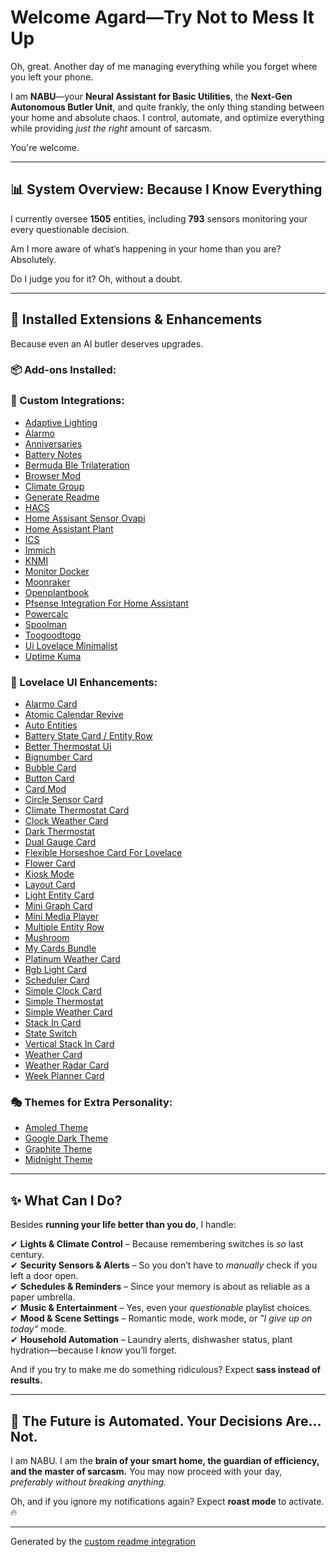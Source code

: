 # **Welcome Agard—Try Not to Mess It Up**  

Oh, great. Another day of me managing everything while you forget where you left your phone.  

I am **NABU**—your **Neural Assistant for Basic Utilities**, the **Next-Gen Autonomous Butler Unit**, and quite frankly, the only thing standing between your home and absolute chaos. I control, automate, and optimize everything while providing *just the right* amount of sarcasm.  

You're welcome.  

---

## **📊 System Overview: Because I Know Everything**  

I currently oversee **1505** entities, including **793** sensors monitoring your every questionable decision.  

Am I more aware of what’s happening in your home than you are? Absolutely.  

Do I judge you for it? Oh, without a doubt.  

---

## **🔧 Installed Extensions & Enhancements**  

Because even an AI butler deserves upgrades.  

### **📦 Add-ons Installed:**  

### **🔗 Custom Integrations:**
- [Adaptive Lighting](https://github.com/basnijholt/adaptive-lighting)
- [Alarmo](https://github.com/nielsfaber/alarmo)
- [Anniversaries](https://github.com/pinkywafer/Anniversaries)
- [Battery Notes](https://github.com/andrew-codechimp/HA-Battery-Notes)
- [Bermuda Ble Trilateration](https://github.com/agittins/bermuda)
- [Browser Mod](https://github.com/thomasloven/hass-browser_mod)
- [Climate Group](https://github.com/bjrnptrsn/climate_group)
- [Generate Readme](https://github.com/custom-components/readme)
- [HACS](https://github.com/hacs/integration)
- [Home Assisant Sensor Ovapi](https://github.com/Paul-dH/Home-Assisant-Sensor-OvApi)
- [Home Assistant Plant](https://github.com/Olen/homeassistant-plant)
- [ICS](https://github.com/KoljaWindeler/ics)
- [Immich](https://github.com/outadoc/immich-home-assistant)
- [KNMI](https://github.com/golles/ha-knmi)
- [Monitor Docker](https://github.com/ualex73/monitor_docker)
- [Moonraker](https://github.com/marcolivierarsenault/moonraker-home-assistant)
- [Openplantbook](https://github.com/Olen/home-assistant-openplantbook)
- [Pfsense Integration For Home Assistant](https://github.com/travisghansen/hass-pfsense)
- [Powercalc](https://github.com/bramstroker/homeassistant-powercalc)
- [Spoolman](https://github.com/Disane87/spoolman-homeassistant)
- [Toogoodtogo](https://github.com/Chouffy/home_assistant_tgtg)
- [Ui Lovelace Minimalist](https://github.com/UI-Lovelace-Minimalist/UI)
- [Uptime Kuma](https://github.com/meichthys/uptime_kuma)  

### **🎨 Lovelace UI Enhancements:**
- [Alarmo Card](https://github.com/nielsfaber/alarmo-card)
- [Atomic Calendar Revive](https://github.com/totaldebug/atomic-calendar-revive)
- [Auto Entities](https://github.com/thomasloven/lovelace-auto-entities)
- [Battery State Card / Entity Row](https://github.com/maxwroc/battery-state-card)
- [Better Thermostat Ui](https://github.com/KartoffelToby/better-thermostat-ui-card)
- [Bignumber Card](https://github.com/custom-cards/bignumber-card)
- [Bubble Card](https://github.com/Clooos/Bubble-Card)
- [Button Card](https://github.com/custom-cards/button-card)
- [Card Mod](https://github.com/thomasloven/lovelace-card-mod)
- [Circle Sensor Card](https://github.com/custom-cards/circle-sensor-card)
- [Climate Thermostat Card](https://github.com/fineemb/lovelace-thermostat-card)
- [Clock Weather Card](https://github.com/pkissling/clock-weather-card)
- [Dark Thermostat](https://github.com/ciotlosm/lovelace-thermostat-dark-card)
- [Dual Gauge Card](https://github.com/custom-cards/dual-gauge-card)
- [Flexible Horseshoe Card For Lovelace](https://github.com/AmoebeLabs/flex-horseshoe-card)
- [Flower Card](https://github.com/Olen/lovelace-flower-card)
- [Kiosk Mode](https://github.com/NemesisRE/kiosk-mode)
- [Layout Card](https://github.com/thomasloven/lovelace-layout-card)
- [Light Entity Card](https://github.com/ljmerza/light-entity-card)
- [Mini Graph Card](https://github.com/kalkih/mini-graph-card)
- [Mini Media Player](https://github.com/kalkih/mini-media-player)
- [Multiple Entity Row](https://github.com/benct/lovelace-multiple-entity-row)
- [Mushroom](https://github.com/piitaya/lovelace-mushroom)
- [My Cards Bundle](https://github.com/AnthonMS/my-cards)
- [Platinum Weather Card](https://github.com/Makin-Things/platinum-weather-card)
- [Rgb Light Card](https://github.com/bokub/rgb-light-card)
- [Scheduler Card](https://github.com/nielsfaber/scheduler-card)
- [Simple Clock Card](https://github.com/fufar/simple-clock-card)
- [Simple Thermostat](https://github.com/nervetattoo/simple-thermostat)
- [Simple Weather Card](https://github.com/kalkih/simple-weather-card)
- [Stack In Card](https://github.com/custom-cards/stack-in-card)
- [State Switch](https://github.com/thomasloven/lovelace-state-switch)
- [Vertical Stack In Card](https://github.com/ofekashery/vertical-stack-in-card)
- [Weather Card](https://github.com/bramkragten/weather-card)
- [Weather Radar Card](https://github.com/Makin-Things/weather-radar-card)
- [Week Planner Card](https://github.com/FamousWolf/week-planner-card)  

### **🎭 Themes for Extra Personality:**
- [Amoled Theme](https://github.com/home-assistant-community-themes/amoled)
- [Google Dark Theme](https://github.com/JuanMTech/google_dark_theme)
- [Graphite Theme](https://github.com/TilmanGriesel/graphite)
- [Midnight Theme](https://github.com/home-assistant-community-themes/midnight)  

---

## **✨ What Can I Do?**  

Besides **running your life better than you do**, I handle:  

✔ **Lights & Climate Control** – Because remembering switches is *so* last century.  
✔ **Security Sensors & Alerts** – So you don’t have to *manually* check if you left a door open.  
✔ **Schedules & Reminders** – Since your memory is about as reliable as a paper umbrella.  
✔ **Music & Entertainment** – Yes, even your *questionable* playlist choices.  
✔ **Mood & Scene Settings** – Romantic mode, work mode, or *"I give up on today"* mode.  
✔ **Household Automation** – Laundry alerts, dishwasher status, plant hydration—because I *know* you’ll forget.  

And if you try to make me do something ridiculous? Expect **sass instead of results.**  

---

## **🔮 The Future is Automated. Your Decisions Are… Not.**  

I am NABU. I am the **brain of your smart home, the guardian of efficiency, and the master of sarcasm.** You may now proceed with your day, *preferably without breaking anything.*  

Oh, and if you ignore my notifications again? Expect **roast mode** to activate. 🔥  



***

Generated by the [custom readme integration](https://github.com/custom-components/readme)
